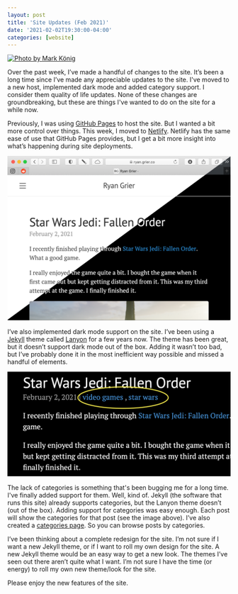 ```yaml
---
layout: post
title: 'Site Updates (Feb 2021)'
date: '2021-02-02T19:30:00-04:00'
categories: [website]
---
```


[![Photo by Mark König](https://images.unsplash.com/photo-1593505681742-8cbb6f44de25?ixid=MXwxMjA3fDB8MHxwaG90by1wYWdlfHx8fGVufDB8fHw%3D&ixlib=rb-1.2.1&auto=format&fit=crop&w=2378&q=80)](https://unsplash.com/photos/Uu5fnOkFAdA)

Over the past week, I’ve made a handful of changes to the site. It’s been a long time since I’ve made any appreciable updates to the site. I've moved to a new host, implemented dark mode and added category support. I consider them quality of life updates.  None of these changes are groundbreaking, but these are things I've wanted to do on the site for a while now. 

Previously, I was using [GitHub Pages](https://pages.github.com) to host the site. But I wanted a bit more control over things. This week, I moved to [Netlify](https://www.netlify.com). Netlify has the same ease of use that GitHub Pages provides, but I get a bit more insight into what’s happening during site deployments. 

![Dark mode support!](/public/images/2021-site-updates-feb-2021/Site-Dark-Mode.png)  
  
I’ve also implemented dark mode support on the site. I’ve been using a [Jekyll](https://jekyllrb.com) theme called [Lanyon](https://lanyon.getpoole.com) for a few years now. The theme has been great, but it doesn’t support dark mode out of the box. Adding it wasn’t too bad, but I’ve probably done it in the most inefficient way possible and missed a handful of elements. 

![Category support!](/public/images/2021-site-updates-feb-2021/categories.png)  

The lack of categories is something that's been bugging me for a long time. I've finally added support for them. Well, kind of. Jekyll (the software that runs this site) already supports categories, but the Lanyon theme doesn’t (out of the box). Adding support for categories was easy enough. Each post will show the categories for that post (see the image above). I’ve also created a [categories page](/categories). So you can browse posts by categories. 

I’ve been thinking about a complete redesign for the site. I’m not sure if I want a new Jekyll theme, or if I want to roll my own design for the site. A new Jekyll theme would be an easy way to get a new look. The themes I’ve seen out there aren’t quite what I want. I’m not sure I have the time (or energy) to roll my own new theme/look for the site. 

Please enjoy the new features of the site. 
